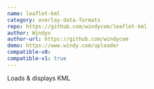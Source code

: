 ```yaml
---
name: leaflet-kml
category: overlay-data-formats
repo: https://github.com/windycom/leaflet-kml
author: Windyx
author-url: https://github.com/windycom
demo: https://www.windy.com/uploader
compatible-v0:
compatible-v1: true
---
```


Loads &amp; displays KML
